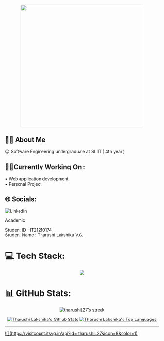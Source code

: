 <p align="center">
<a href="https://github.com/tharushiL27">
  <img src="https://github.githubassets.com/images/modules/site/home-campaign/astrocat.png" width="400"/>
</a>

</p>


## 🙋‍♂ About Me

😉 Software Engineering undergraduate  at SLIIT  ( 4th year ) <br>

## 🧑‍💻Currently Working On : 

• Web application development<br/>
• Personal Project<br/>

## 🌐 Socials:
 [![LinkedIn](https://img.shields.io/badge/LinkedIn-%230077B5.svg?logo=linkedin&logoColor=white)]( https://www.linkedin.com/in/tharushi-lakshika-a13674215/)</br>          

<p align="center">


Academic

Student ID : IT21210174 <br/>
Student Name : Tharushi Lakshika V.G.

</p>

# 💻 Tech Stack:
<p align="center">
  <a href="">
    <img src="https://skillicons.dev/icons?i=c,cpp,html,css,js,java,mysql,mongodb,express,react,nodejs,nextjs,nestjs,ts,angular,spring,tailwind,bootstrap,firebase,kotlin,androidstudio,figma,git,postgres,postman,vscode,webstorm,idea," />
  </a>
</p>



# 📊 GitHub Stats:
<p align="center">
  <p align="center">
    <a href="https://github.com/tharushiL27/github-readme-streak-stats">
        <img title="🔥 Get streak stats for your profile at git.io/streak-stats" alt=" tharushiL27’s streak" src="https://github-readme-streak-stats.herokuapp.com/?user= tharushiL27&theme=black-ice&hide_border=true&stroke=0000&background=000000"/>
    </a>
  </p>
</p>
<p align="center">
  <p align="center">
      <a href="https://github.com/ tharushiL27/github-readme-stats"><img alt="Tharushi Lakshika's Github Stats" src="https://github-readme-stats.vercel.app/api?username= tharushiL27&theme=react&hide_border=true&bg_color=000000&include_all_commits=false&count_private=false" /></a>
  <a href="https://github.com/ tharushiL27/github-readme-stats"><img alt="Tharushi Lakshika's Top Languages" src="https://github-readme-stats.vercel.app/api/top-langs/?username= tharushiL27&theme=react&hide_border=true&bg_color=000000&include_all_commits=true&count_private=true&layout=compact" /></a>
  </p>
</p>

---
[![](https://visitcount.itsvg.in/api?id= tharushiL27&icon=8&color=1)](https://visitcount.itsvg.in)


